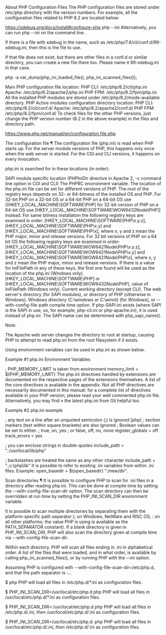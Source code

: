 About PHP Configuration Files
The PHP configuration files are stored under /etc/php directory with the version numbers. For example, all the configuration files related to PHP 8.2 are located below:

https://xdebug.org/docs/install#configure-php
php --ini
Alternatively, you can run php --ini on the command line.

If there is a file with xdebug in the name, such as /etc/php/7.4/cli/conf.d/99-xdebug.ini, then this is the file to use.

If that file does not exist, but there are other files in a conf.d or similar directory, you can create a new file there too. Please name it 99-xdebug.ini in that case.



php -a
var_dump(php_ini_loaded_file(), php_ini_scanned_files());

Main PHP configuration file location:
PHP CLI: /etc/php/8.2/cli/php.ini
Apache: /etc/php/8.2/apache2/php.ini
PHP FPM: /etc/php/8.2/fpm/php.ini
All the installed PHP modules are stored under /etc/php/8.2/mods-available directory.
PHP Active modules configuration directory location:
PHP CLI: /etc/php/8.2/cli/conf.d/
Apache: /etc/php/8.2/apache2/conf.d/
PHP FPM: /etc/php/8.2/fpm/conf.d/
To check files for the other PHP versions, just change the PHP version number (8.2 in the above example) in the files and directory path.



https://www.php.net/manual/en/configuration.file.php

The configuration file ¶
The configuration file (php.ini) is read when PHP starts up. For the server module versions of PHP, this happens only once when the web server is started. For the CGI and CLI versions, it happens on every invocation.

php.ini is searched for in these locations (in order):

SAPI module specific location (PHPIniDir directive in Apache 2, -c command line option in CGI and CLI)
The PHPRC environment variable.
The location of the php.ini file can be set for different versions of PHP. The root of the registry keys depends on 32- or 64-bitness of the installed OS and PHP. For 32-bit PHP on a 32-bit OS or a 64-bit PHP on a 64-bit OS use [(HKEY_LOCAL_MACHINE\SOFTWARE\PHP] for 32-bit version of PHP on a 64-bit OS use [HKEY_LOCAL_MACHINE\SOFTWARE\WOW6432Node\PHP]] instead. For same bitness installation the following registry keys are examined in order: [HKEY_LOCAL_MACHINE\SOFTWARE\PHP\x.y.z], [HKEY_LOCAL_MACHINE\SOFTWARE\PHP\x.y] and [HKEY_LOCAL_MACHINE\SOFTWARE\PHP\x], where x, y and z mean the PHP major, minor and release versions. For 32 bit versions of PHP on a 64 bit OS the following registry keys are examined in order: [HKEY_LOCAL_MACHINE\SOFTWARE\WOW6421Node\PHP\x.y.z], [HKEY_LOCAL_MACHINE\SOFTWARE\WOW6421Node\PHP\x.y] and [HKEY_LOCAL_MACHINE\SOFTWARE\WOW6421Node\PHP\x], where x, y and z mean the PHP major, minor and release versions. If there is a value for IniFilePath in any of these keys, the first one found will be used as the location of the php.ini (Windows only).
[HKEY_LOCAL_MACHINE\SOFTWARE\PHP] or [HKEY_LOCAL_MACHINE\SOFTWARE\WOW6432Node\PHP], value of IniFilePath (Windows only).
Current working directory (except CLI).
The web server's directory (for SAPI modules), or directory of PHP (otherwise in Windows).
Windows directory (C:\windows or C:\winnt) (for Windows), or --with-config-file-path compile time option.
If php-SAPI.ini exists (where SAPI is the SAPI in use, so, for example, php-cli.ini or php-apache.ini), it is used instead of php.ini. The SAPI name can be determined with php_sapi_name().

Note:

The Apache web server changes the directory to root at startup, causing PHP to attempt to read php.ini from the root filesystem if it exists.

Using environment variables can be used in php.ini as shown below.

Example #1 php.ini Environment Variables

; PHP_MEMORY_LIMIT is taken from environment
memory_limit = ${PHP_MEMORY_LIMIT}
The php.ini directives handled by extensions are documented on the respective pages of the extensions themselves. A list of the core directives is available in the appendix. Not all PHP directives are necessarily documented in this manual: for a complete list of directives available in your PHP version, please read your well commented php.ini file. Alternatively, you may find » the latest php.ini from Git helpful too.

Example #2 php.ini example

; any text on a line after an unquoted semicolon (;) is ignored
[php] ; section markers (text within square brackets) are also ignored
; Boolean values can be set to either:
;    true, on, yes
; or false, off, no, none
register_globals = off
track_errors = yes

; you can enclose strings in double-quotes
include_path = ".:/usr/local/lib/php"

; backslashes are treated the same as any other character
include_path = ".;c:\php\lib"
It is possible to refer to existing .ini variables from within .ini files. Example: open_basedir = ${open_basedir} ":/new/dir".

Scan directories ¶
It is possible to configure PHP to scan for .ini files in a directory after reading php.ini. This can be done at compile time by setting the --with-config-file-scan-dir option. The scan directory can then be overridden at run time by setting the PHP_INI_SCAN_DIR environment variable.

It is possible to scan multiple directories by separating them with the platform-specific path separator (; on Windows, NetWare and RISC OS; : on all other platforms; the value PHP is using is available as the PATH_SEPARATOR constant). If a blank directory is given in PHP_INI_SCAN_DIR, PHP will also scan the directory given at compile time via --with-config-file-scan-dir.

Within each directory, PHP will scan all files ending in .ini in alphabetical order. A list of the files that were loaded, and in what order, is available by calling php_ini_scanned_files(), or by running PHP with the --ini option.

Assuming PHP is configured with --with-config-file-scan-dir=/etc/php.d,
and that the path separator is :...

$ php
  PHP will load all files in /etc/php.d/*.ini as configuration files.

$ PHP_INI_SCAN_DIR=/usr/local/etc/php.d php
  PHP will load all files in /usr/local/etc/php.d/*.ini as
  configuration files.

$ PHP_INI_SCAN_DIR=:/usr/local/etc/php.d php
  PHP will load all files in /etc/php.d/*.ini, then
  /usr/local/etc/php.d/*.ini as configuration files.

$ PHP_INI_SCAN_DIR=/usr/local/etc/php.d: php
  PHP will load all files in /usr/local/etc/php.d/*.ini, then
  /etc/php.d/*.ini as configuration files.